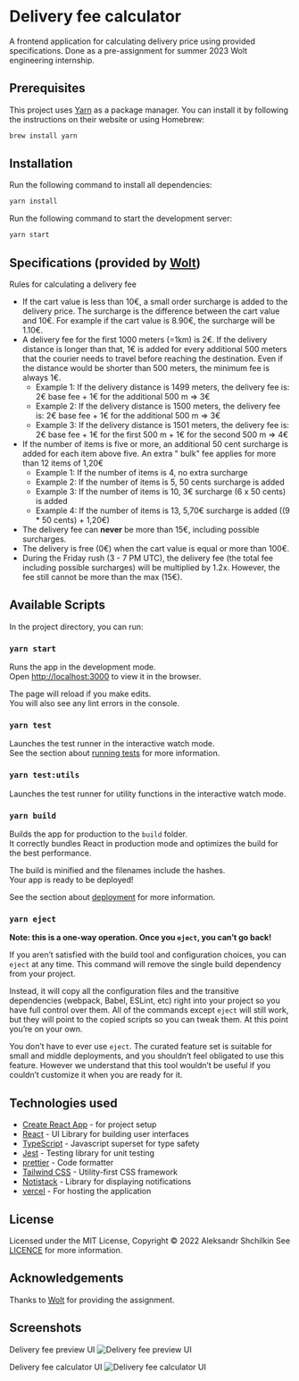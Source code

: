 # Delivery fee calculator

A frontend application for calculating delivery price using provided specifications. Done as a pre-assignment for summer
2023 Wolt engineering internship.

## Prerequisites

This project uses [Yarn](https://yarnpkg.com/) as a package manager. You can install it by following the instructions on
their website or using Homebrew:

```bash
brew install yarn
```

## Installation

Run the following command to install all dependencies:

```bash
yarn install
```

Run the following command to start the development server:

```bash
yarn start
```


## Specifications (provided by [Wolt](https://wolt.com))

Rules for calculating a delivery fee

* If the cart value is less than 10€, a small order surcharge is added to the delivery price. The surcharge is the
  difference between the cart value and 10€. For example if the cart value is 8.90€, the surcharge will be 1.10€.
* A delivery fee for the first 1000 meters (=1km) is 2€. If the delivery distance is longer than that, 1€ is added for
  every additional 500 meters that the courier needs to travel before reaching the destination. Even if the distance
  would be shorter than 500 meters, the minimum fee is always 1€.
    * Example 1: If the delivery distance is 1499 meters, the delivery fee is: 2€ base fee + 1€ for the additional 500 m
      => 3€
    * Example 2: If the delivery distance is 1500 meters, the delivery fee is: 2€ base fee + 1€ for the additional 500 m
      => 3€
    * Example 3: If the delivery distance is 1501 meters, the delivery fee is: 2€ base fee + 1€ for the first 500 m + 1€
      for the second 500 m => 4€
* If the number of items is five or more, an additional 50 cent surcharge is added for each item above five. An extra "
  bulk" fee applies for more than 12 items of 1,20€
    * Example 1: If the number of items is 4, no extra surcharge
    * Example 2: If the number of items is 5, 50 cents surcharge is added
    * Example 3: If the number of items is 10, 3€ surcharge (6 x 50 cents) is added
    * Example 4: If the number of items is 13, 5,70€ surcharge is added ((9 * 50 cents) + 1,20€)
* The delivery fee can __never__ be more than 15€, including possible surcharges.
* The delivery is free (0€) when the cart value is equal or more than 100€.
* During the Friday rush (3 - 7 PM UTC), the delivery fee (the total fee including possible surcharges) will be
  multiplied by 1.2x. However, the fee still cannot be more than the max (15€).

## Available Scripts

In the project directory, you can run:

### `yarn start`

Runs the app in the development mode.\
Open [http://localhost:3000](http://localhost:3000) to view it in the browser.

The page will reload if you make edits.\
You will also see any lint errors in the console.

### `yarn test`

Launches the test runner in the interactive watch mode.\
See the section about [running tests](https://facebook.github.io/create-react-app/docs/running-tests) for more
information.

### `yarn test:utils`

Launches the test runner for utility functions in the interactive watch mode.

### `yarn build`

Builds the app for production to the `build` folder.\
It correctly bundles React in production mode and optimizes the build for the best performance.

The build is minified and the filenames include the hashes.\
Your app is ready to be deployed!

See the section about [deployment](https://facebook.github.io/create-react-app/docs/deployment) for more information.

### `yarn eject`

**Note: this is a one-way operation. Once you `eject`, you can’t go back!**

If you aren’t satisfied with the build tool and configuration choices, you can `eject` at any time. This command will
remove the single build dependency from your project.

Instead, it will copy all the configuration files and the transitive dependencies (webpack, Babel, ESLint, etc) right
into your project so you have full control over them. All of the commands except `eject` will still work, but they will
point to the copied scripts so you can tweak them. At this point you’re on your own.

You don’t have to ever use `eject`. The curated feature set is suitable for small and middle deployments, and you
shouldn’t feel obligated to use this feature. However we understand that this tool wouldn’t be useful if you couldn’t
customize it when you are ready for it.

## Technologies used

- [Create React App](https://create-react-app.dev/) - for project setup
- [React](https://reactjs.org/) - UI Library for building user interfaces
- [TypeScript](https://www.typescriptlang.org/) - Javascript superset for type safety
- [Jest](https://jestjs.io/) - Testing library for unit testing
- [prettier](https://prettier.io/) - Code formatter
- [Tailwind CSS](https://tailwindcss.com/) - Utility-first CSS framework
- [Notistack](https://iamhosseindhv.com/notistack) - Library for displaying notifications
- [vercel](https://vercel.com/) - For hosting the application

## License

Licensed under the MIT License, Copyright © 2022 Aleksandr Shchilkin See [LICENCE](LICENCE) for more information.

## Acknowledgements
Thanks to [Wolt](https://wolt.com/) for providing the assignment.

## Screenshots
Delivery fee preview UI
![Delivery fee preview UI](./screenshots/delivery-fee-preview.png)

Delivery fee calculator UI
![Delivery fee calculator UI](./screenshots/delivery-fee-calculator.png)

